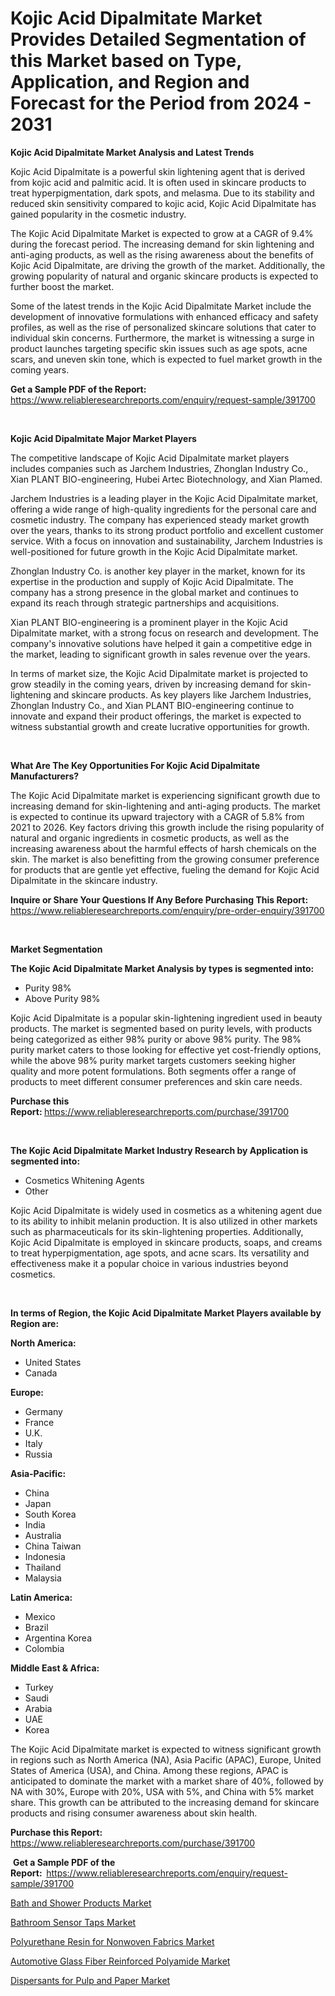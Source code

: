 <p><h1>Kojic Acid Dipalmitate Market Provides Detailed Segmentation of this Market based on Type, Application, and Region and Forecast for the Period from 2024 - 2031</h1></p><p><strong>Kojic Acid Dipalmitate Market Analysis and Latest Trends</strong></p>
<p><p>Kojic Acid Dipalmitate is a powerful skin lightening agent that is derived from kojic acid and palmitic acid. It is often used in skincare products to treat hyperpigmentation, dark spots, and melasma. Due to its stability and reduced skin sensitivity compared to kojic acid, Kojic Acid Dipalmitate has gained popularity in the cosmetic industry.</p><p>The Kojic Acid Dipalmitate Market is expected to grow at a CAGR of 9.4% during the forecast period. The increasing demand for skin lightening and anti-aging products, as well as the rising awareness about the benefits of Kojic Acid Dipalmitate, are driving the growth of the market. Additionally, the growing popularity of natural and organic skincare products is expected to further boost the market.</p><p>Some of the latest trends in the Kojic Acid Dipalmitate Market include the development of innovative formulations with enhanced efficacy and safety profiles, as well as the rise of personalized skincare solutions that cater to individual skin concerns. Furthermore, the market is witnessing a surge in product launches targeting specific skin issues such as age spots, acne scars, and uneven skin tone, which is expected to fuel market growth in the coming years.</p></p>
<p><strong>Get a Sample PDF of the Report:&nbsp;</strong> <a href="https://www.reliableresearchreports.com/enquiry/request-sample/391700">https://www.reliableresearchreports.com/enquiry/request-sample/391700</a></p>
<p>&nbsp;</p>
<p><strong>Kojic Acid Dipalmitate Major Market Players</strong></p>
<p><p>The competitive landscape of Kojic Acid Dipalmitate market players includes companies such as Jarchem Industries, Zhonglan Industry Co., Xian PLANT BIO-engineering, Hubei Artec Biotechnology, and Xian Plamed. </p><p>Jarchem Industries is a leading player in the Kojic Acid Dipalmitate market, offering a wide range of high-quality ingredients for the personal care and cosmetic industry. The company has experienced steady market growth over the years, thanks to its strong product portfolio and excellent customer service. With a focus on innovation and sustainability, Jarchem Industries is well-positioned for future growth in the Kojic Acid Dipalmitate market.</p><p>Zhonglan Industry Co. is another key player in the market, known for its expertise in the production and supply of Kojic Acid Dipalmitate. The company has a strong presence in the global market and continues to expand its reach through strategic partnerships and acquisitions.</p><p>Xian PLANT BIO-engineering is a prominent player in the Kojic Acid Dipalmitate market, with a strong focus on research and development. The company's innovative solutions have helped it gain a competitive edge in the market, leading to significant growth in sales revenue over the years.</p><p>In terms of market size, the Kojic Acid Dipalmitate market is projected to grow steadily in the coming years, driven by increasing demand for skin-lightening and skincare products. As key players like Jarchem Industries, Zhonglan Industry Co., and Xian PLANT BIO-engineering continue to innovate and expand their product offerings, the market is expected to witness substantial growth and create lucrative opportunities for growth.</p></p>
<p>&nbsp;</p>
<p><strong>What Are The Key Opportunities For Kojic Acid Dipalmitate Manufacturers?</strong></p>
<p><p>The Kojic Acid Dipalmitate market is experiencing significant growth due to increasing demand for skin-lightening and anti-aging products. The market is expected to continue its upward trajectory with a CAGR of 5.8% from 2021 to 2026. Key factors driving this growth include the rising popularity of natural and organic ingredients in cosmetic products, as well as the increasing awareness about the harmful effects of harsh chemicals on the skin. The market is also benefitting from the growing consumer preference for products that are gentle yet effective, fueling the demand for Kojic Acid Dipalmitate in the skincare industry.</p></p>
<p><strong>Inquire or Share Your Questions If Any Before Purchasing This Report:</strong> <a href="https://www.reliableresearchreports.com/enquiry/pre-order-enquiry/391700">https://www.reliableresearchreports.com/enquiry/pre-order-enquiry/391700</a></p>
<p>&nbsp;</p>
<p><strong>Market Segmentation</strong></p>
<p><strong>The Kojic Acid Dipalmitate Market Analysis by types is segmented into:</strong></p>
<p><ul><li>Purity 98%</li><li>Above Purity 98%</li></ul></p>
<p><p>Kojic Acid Dipalmitate is a popular skin-lightening ingredient used in beauty products. The market is segmented based on purity levels, with products being categorized as either 98% purity or above 98% purity. The 98% purity market caters to those looking for effective yet cost-friendly options, while the above 98% purity market targets customers seeking higher quality and more potent formulations. Both segments offer a range of products to meet different consumer preferences and skin care needs.</p></p>
<p><strong>Purchase this Report:&nbsp;</strong><a href="https://www.reliableresearchreports.com/purchase/391700">https://www.reliableresearchreports.com/purchase/391700</a></p>
<p>&nbsp;</p>
<p><strong>The Kojic Acid Dipalmitate Market Industry Research by Application is segmented into:</strong></p>
<p><ul><li>Cosmetics Whitening Agents</li><li>Other</li></ul></p>
<p><p>Kojic Acid Dipalmitate is widely used in cosmetics as a whitening agent due to its ability to inhibit melanin production. It is also utilized in other markets such as pharmaceuticals for its skin-lightening properties. Additionally, Kojic Acid Dipalmitate is employed in skincare products, soaps, and creams to treat hyperpigmentation, age spots, and acne scars. Its versatility and effectiveness make it a popular choice in various industries beyond cosmetics.</p></p>
<p>&nbsp;</p>
<p><strong>In terms of Region, the Kojic Acid Dipalmitate Market Players available by Region are:</strong></p>
<p>
    <p> <strong> North America: </strong>
        <ul>
            <li>United States</li>
            <li>Canada</li>
        </ul>
        </p> 
    <p> <strong> Europe: </strong>
        <ul>
            <li>Germany</li>
            <li>France</li>
            <li>U.K.</li>
            <li>Italy</li>
            <li>Russia</li>
        </ul>
        </p> 
    <p> <strong> Asia-Pacific: </strong>
        <ul>
            <li>China</li>
            <li>Japan</li>
            <li>South Korea</li>
            <li>India</li>
            <li>Australia</li>
            <li>China Taiwan</li>
            <li>Indonesia</li>
            <li>Thailand</li>
            <li>Malaysia</li>
        </ul>
        </p> 
    <p> <strong> Latin America: </strong>
        <ul>
            <li>Mexico</li>
            <li>Brazil</li>
            <li>Argentina Korea</li>
            <li>Colombia</li>
        </ul>
        </p> 
    <p> <strong> Middle East & Africa: </strong>
        <ul>
            <li>Turkey</li>
            <li>Saudi</li>
            <li>Arabia</li>
            <li>UAE</li>
            <li>Korea</li>
        </ul>
    </p>
    </p>
<p><p>The Kojic Acid Dipalmitate market is expected to witness significant growth in regions such as North America (NA), Asia Pacific (APAC), Europe, United States of America (USA), and China. Among these regions, APAC is anticipated to dominate the market with a market share of 40%, followed by NA with 30%, Europe with 20%, USA with 5%, and China with 5% market share. This growth can be attributed to the increasing demand for skincare products and rising consumer awareness about skin health.</p></p>
<p><strong>Purchase this Report: </strong><a href="https://www.reliableresearchreports.com/purchase/391700">https://www.reliableresearchreports.com/purchase/391700</a></p>
<p>&nbsp;<strong>Get a Sample PDF of the Report:&nbsp;&nbsp;</strong><a href="https://www.reliableresearchreports.com/enquiry/request-sample/391700">https://www.reliableresearchreports.com/enquiry/request-sample/391700</a></p>
<p><strong></strong></p>
<p><p><a href="https://view.publitas.com/reportprime-1/bath-and-shower-products-market-size-evaluating-its-market-trends-growth-and-projections-2024-2031/">Bath and Shower Products Market</a></p><p><a href="https://view.publitas.com/reportprime-1/bathroom-sensor-taps-market-size-global-industry-overview-market-segmentation-and-forecast-2024-to-2031/">Bathroom Sensor Taps Market</a></p><p><a href="https://frill-swim-3cd.notion.site/Polyurethane-Resin-for-Nonwoven-Fabrics-Market-Share-Market-New-Trends-Analysis-Report-By-Type-By-33524227d1e84f88beee88a65b9b316c">Polyurethane Resin for Nonwoven Fabrics Market</a></p><p><a href="https://spotless-saver-8fd.notion.site/Automotive-Glass-Fiber-Reinforced-Polyamide-Market-Size-and-Examines-its-Market-Scope-with-a-Prima-d0ba769ccf1048f9a856fe2bb1b8cb58">Automotive Glass Fiber Reinforced Polyamide Market</a></p><p><a href="https://gentle-editor-9db.notion.site/Dispersants-for-Pulp-and-Paper-Market-Size-Focuses-on-Market-Dynamics-In-Depth-Analysis-and-Future--e506beb844d146ca9f26bbb2d2ac3387">Dispersants for Pulp and Paper Market</a></p></p>